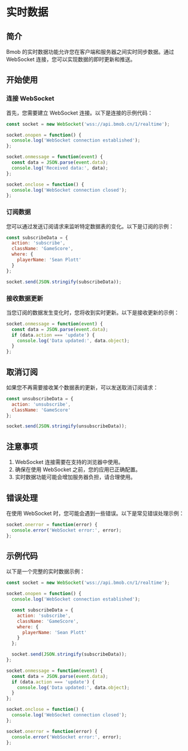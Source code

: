 # 实时数据

## 简介

Bmob 的实时数据功能允许您在客户端和服务器之间实时同步数据。通过 WebSocket 连接，您可以实现数据的即时更新和推送。

## 开始使用

### 连接 WebSocket

首先，您需要建立 WebSocket 连接。以下是连接的示例代码：

```javascript
const socket = new WebSocket('wss://api.bmob.cn/1/realtime');

socket.onopen = function() {
  console.log('WebSocket connection established');
};

socket.onmessage = function(event) {
  const data = JSON.parse(event.data);
  console.log('Received data:', data);
};

socket.onclose = function() {
  console.log('WebSocket connection closed');
};
```

### 订阅数据

您可以通过发送订阅请求来监听特定数据表的变化。以下是订阅的示例：

```javascript
const subscribeData = {
  action: 'subscribe',
  className: 'GameScore',
  where: {
    playerName: 'Sean Plott'
  }
};

socket.send(JSON.stringify(subscribeData));
```

### 接收数据更新

当您订阅的数据发生变化时，您将收到实时更新。以下是接收更新的示例：

```javascript
socket.onmessage = function(event) {
  const data = JSON.parse(event.data);
  if (data.action === 'update') {
    console.log('Data updated:', data.object);
  }
};
```

## 取消订阅

如果您不再需要接收某个数据表的更新，可以发送取消订阅请求：

```javascript
const unsubscribeData = {
  action: 'unsubscribe',
  className: 'GameScore'
};

socket.send(JSON.stringify(unsubscribeData));
```

## 注意事项

1. WebSocket 连接需要在支持的浏览器中使用。
2. 确保在使用 WebSocket 之前，您的应用已正确配置。
3. 实时数据功能可能会增加服务器负担，请合理使用。

## 错误处理

在使用 WebSocket 时，您可能会遇到一些错误。以下是常见错误处理示例：

```javascript
socket.onerror = function(error) {
  console.error('WebSocket error:', error);
};
```

## 示例代码

以下是一个完整的实时数据示例：

```javascript
const socket = new WebSocket('wss://api.bmob.cn/1/realtime');

socket.onopen = function() {
  console.log('WebSocket connection established');

  const subscribeData = {
    action: 'subscribe',
    className: 'GameScore',
    where: {
      playerName: 'Sean Plott'
    }
  };

  socket.send(JSON.stringify(subscribeData));
};

socket.onmessage = function(event) {
  const data = JSON.parse(event.data);
  if (data.action === 'update') {
    console.log('Data updated:', data.object);
  }
};

socket.onclose = function() {
  console.log('WebSocket connection closed');
};

socket.onerror = function(error) {
  console.error('WebSocket error:', error);
}; 